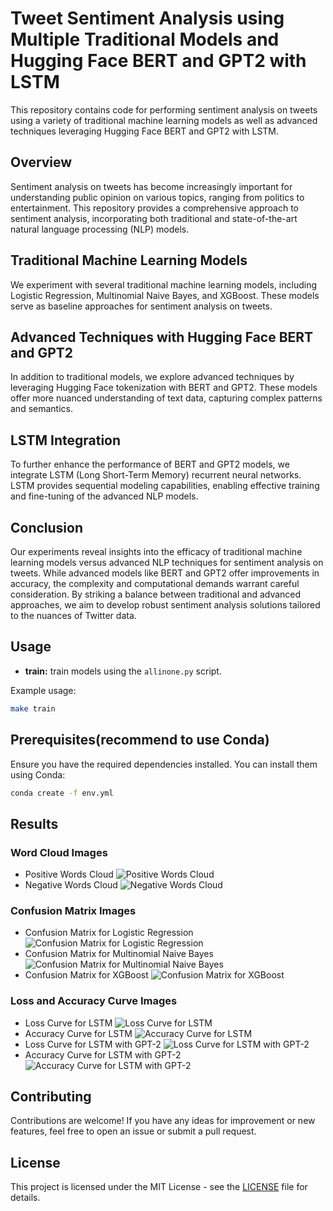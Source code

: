 # Tweet Sentiment Analysis using Multiple Traditional Models and Hugging Face BERT and GPT2 with LSTM

This repository contains code for performing sentiment analysis on tweets using a variety of traditional machine learning models as well as advanced techniques leveraging Hugging Face BERT and GPT2 with LSTM.

## Overview

Sentiment analysis on tweets has become increasingly important for understanding public opinion on various topics, ranging from politics to entertainment. This repository provides a comprehensive approach to sentiment analysis, incorporating both traditional and state-of-the-art natural language processing (NLP) models.

## Traditional Machine Learning Models

We experiment with several traditional machine learning models, including Logistic Regression, Multinomial Naive Bayes, and XGBoost. These models serve as baseline approaches for sentiment analysis on tweets.

## Advanced Techniques with Hugging Face BERT and GPT2

In addition to traditional models, we explore advanced techniques by leveraging Hugging Face tokenization with BERT and GPT2. These models offer more nuanced understanding of text data, capturing complex patterns and semantics.

## LSTM Integration

To further enhance the performance of BERT and GPT2 models, we integrate LSTM (Long Short-Term Memory) recurrent neural networks. LSTM provides sequential modeling capabilities, enabling effective training and fine-tuning of the advanced NLP models.


## Conclusion

Our experiments reveal insights into the efficacy of traditional machine learning models versus advanced NLP techniques for sentiment analysis on tweets. While advanced models like BERT and GPT2 offer improvements in accuracy, the complexity and computational demands warrant careful consideration. By striking a balance between traditional and advanced approaches, we aim to develop robust sentiment analysis solutions tailored to the nuances of Twitter data.

## Usage

- **train:** train models using the `allinone.py` script.

Example usage:

```bash
make train
```

## Prerequisites(recommend to use Conda)

Ensure you have the required dependencies installed. You can install them using Conda:

```bash
conda create -f env.yml
```

## Results

### Word Cloud Images
- Positive Words Cloud
  ![Positive Words Cloud](./result/cloud_words_positive.png)
- Negative Words Cloud
  ![Negative Words Cloud](./result/cloud_words_negative.png)

### Confusion Matrix Images
- Confusion Matrix for Logistic Regression
  ![Confusion Matrix for Logistic Regression](./result/confusion_matrix_Logistic%20Regression.png)
- Confusion Matrix for Multinomial Naive Bayes
  ![Confusion Matrix for Multinomial Naive Bayes](./result/confusion_matrix_Multinomial%20Naive%20Bayes.png)
- Confusion Matrix for XGBoost
  ![Confusion Matrix for XGBoost](./result/confusion_matrix_XGBoost.png)

### Loss and Accuracy Curve Images
- Loss Curve for LSTM
  ![Loss Curve for LSTM](./result/LSTM_Loss.png)
- Accuracy Curve for LSTM
  ![Accuracy Curve for LSTM](./result/LSTM_Accuracy.png)
- Loss Curve for LSTM with GPT-2
  ![Loss Curve for LSTM with GPT-2](./result/LSTM_GPT_Loss.png)
- Accuracy Curve for LSTM with GPT-2
  ![Accuracy Curve for LSTM with GPT-2](./result/LSTM_GPT_Accuracy.png)




## Contributing

Contributions are welcome! If you have any ideas for improvement or new features, feel free to open an issue or submit a pull request.

## License

This project is licensed under the MIT License - see the [LICENSE](LICENSE) file for details.




